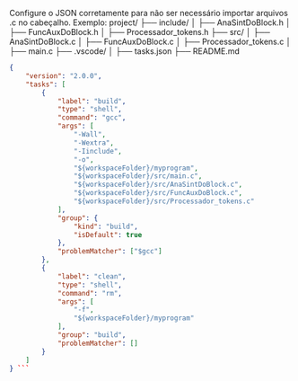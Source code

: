 Configure o JSON corretamente para não ser necessário importar arquivos .c no cabeçalho.
Exemplo: 
project/
├── include/
│   ├── AnaSintDoBlock.h
│   ├── FuncAuxDoBlock.h
│   ├── Processador_tokens.h
├── src/
│   ├── AnaSintDoBlock.c
│   ├── FuncAuxDoBlock.c
│   ├── Processador_tokens.c
│   ├── main.c
├── .vscode/
│   ├── tasks.json
├── README.md

```json
{
    "version": "2.0.0",
    "tasks": [
        {
            "label": "build",
            "type": "shell",
            "command": "gcc",
            "args": [
                "-Wall",
                "-Wextra",
                "-Iinclude",
                "-o",
                "${workspaceFolder}/myprogram",
                "${workspaceFolder}/src/main.c",
                "${workspaceFolder}/src/AnaSintDoBlock.c",
                "${workspaceFolder}/src/FuncAuxDoBlock.c",
                "${workspaceFolder}/src/Processador_tokens.c"
            ],
            "group": {
                "kind": "build",
                "isDefault": true
            },
            "problemMatcher": ["$gcc"]
        },
        {
            "label": "clean",
            "type": "shell",
            "command": "rm",
            "args": [
                "-f",
                "${workspaceFolder}/myprogram"
            ],
            "group": "build",
            "problemMatcher": []
        }
    ]
} ```

